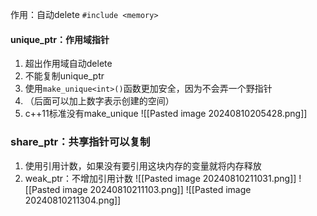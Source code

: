 作用：自动delete
`#include <memory>`
#### unique_ptr：作用域指针
1. 超出作用域自动delete
2. 不能复制unique_ptr
3. 使用`make_unique<int>()`函数更加安全，因为不会弄一个野指针
4. （后面可以加上数字表示创建的空间）
5. c++11标准没有make_unique
![[Pasted image 20240810205428.png]]
### share_ptr：共享指针可以复制
1. 使用引用计数，如果没有要引用这块内存的变量就将内存释放
2. weak_ptr：不增加引用计数
![[Pasted image 20240810211031.png]]
![[Pasted image 20240810211103.png]]
![[Pasted image 20240810211304.png]]